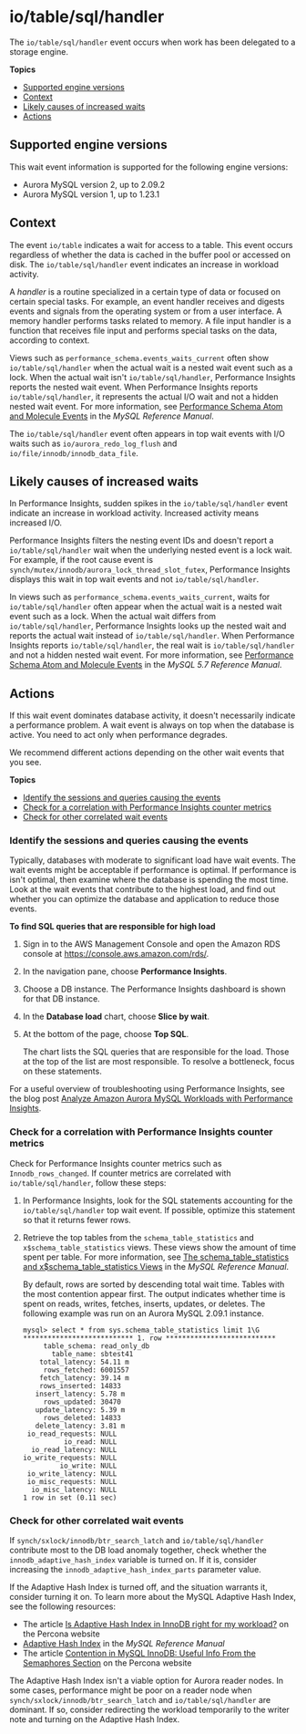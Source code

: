 # io/table/sql/handler<a name="ams-waits.waitio"></a>

The `io/table/sql/handler` event occurs when work has been delegated to a storage engine\. 

**Topics**
+ [Supported engine versions](#ams-waits.waitio.context.supported)
+ [Context](#ams-waits.waitio.context)
+ [Likely causes of increased waits](#ams-waits.waitio.causes)
+ [Actions](#ams-waits.waitio.actions)

## Supported engine versions<a name="ams-waits.waitio.context.supported"></a>

This wait event information is supported for the following engine versions:
+ Aurora MySQL version 2, up to 2\.09\.2
+ Aurora MySQL version 1, up to 1\.23\.1

## Context<a name="ams-waits.waitio.context"></a>

The event `io/table` indicates a wait for access to a table\. This event occurs regardless of whether the data is cached in the buffer pool or accessed on disk\. The `io/table/sql/handler` event indicates an increase in workload activity\. 

A *handler* is a routine specialized in a certain type of data or focused on certain special tasks\. For example, an event handler receives and digests events and signals from the operating system or from a user interface\. A memory handler performs tasks related to memory\. A file input handler is a function that receives file input and performs special tasks on the data, according to context\.

Views such as `performance_schema.events_waits_current` often show `io/table/sql/handler` when the actual wait is a nested wait event such as a lock\. When the actual wait isn't `io/table/sql/handler`, Performance Insights reports the nested wait event\. When Performance Insights reports `io/table/sql/handler`, it represents the actual I/O wait and not a hidden nested wait event\. For more information, see [Performance Schema Atom and Molecule Events](https://dev.mysql.com/doc/refman/5.7/en/performance-schema-atom-molecule-events.html) in the *MySQL Reference Manual*\.

The `io/table/sql/handler` event often appears in top wait events with I/O waits such as `io/aurora_redo_log_flush` and `io/file/innodb/innodb_data_file`\.

## Likely causes of increased waits<a name="ams-waits.waitio.causes"></a>

In Performance Insights, sudden spikes in the `io/table/sql/handler` event indicate an increase in workload activity\. Increased activity means increased I/O\. 

Performance Insights filters the nesting event IDs and doesn't report a `io/table/sql/handler` wait when the underlying nested event is a lock wait\. For example, if the root cause event is `synch/mutex/innodb/aurora_lock_thread_slot_futex`, Performance Insights displays this wait in top wait events and not `io/table/sql/handler`\.

In views such as `performance_schema.events_waits_current`, waits for `io/table/sql/handler` often appear when the actual wait is a nested wait event such as a lock\. When the actual wait differs from `io/table/sql/handler`, Performance Insights looks up the nested wait and reports the actual wait instead of `io/table/sql/handler`\. When Performance Insights reports `io/table/sql/handler`, the real wait is `io/table/sql/handler` and not a hidden nested wait event\. For more information, see [Performance Schema Atom and Molecule Events](https://dev.mysql.com/doc/refman/5.7/en/performance-schema-atom-molecule-events.html) in the *MySQL 5\.7 Reference Manual*\.

## Actions<a name="ams-waits.waitio.actions"></a>

If this wait event dominates database activity, it doesn't necessarily indicate a performance problem\. A wait event is always on top when the database is active\. You need to act only when performance degrades\.

We recommend different actions depending on the other wait events that you see\.

**Topics**
+ [Identify the sessions and queries causing the events](#ams-waits.waitio.actions.identify)
+ [Check for a correlation with Performance Insights counter metrics](#ams-waits.waitio.actions.filters)
+ [Check for other correlated wait events](#ams-waits.waitio.actions.maintenance)

### Identify the sessions and queries causing the events<a name="ams-waits.waitio.actions.identify"></a>

Typically, databases with moderate to significant load have wait events\. The wait events might be acceptable if performance is optimal\. If performance is isn't optimal, then examine where the database is spending the most time\. Look at the wait events that contribute to the highest load, and find out whether you can optimize the database and application to reduce those events\.

**To find SQL queries that are responsible for high load**

1. Sign in to the AWS Management Console and open the Amazon RDS console at [https://console\.aws\.amazon\.com/rds/](https://console.aws.amazon.com/rds/)\.

1. In the navigation pane, choose **Performance Insights**\.

1. Choose a DB instance\. The Performance Insights dashboard is shown for that DB instance\.

1. In the **Database load** chart, choose **Slice by wait**\.

1. At the bottom of the page, choose **Top SQL**\.

   The chart lists the SQL queries that are responsible for the load\. Those at the top of the list are most responsible\. To resolve a bottleneck, focus on these statements\.

For a useful overview of troubleshooting using Performance Insights, see the blog post [Analyze Amazon Aurora MySQL Workloads with Performance Insights](https://aws.amazon.com/blogs/database/analyze-amazon-aurora-mysql-workloads-with-performance-insights/)\.

### Check for a correlation with Performance Insights counter metrics<a name="ams-waits.waitio.actions.filters"></a>

Check for Performance Insights counter metrics such as `Innodb_rows_changed`\. If counter metrics are correlated with `io/table/sql/handler`, follow these steps:

1. In Performance Insights, look for the SQL statements accounting for the `io/table/sql/handler` top wait event\. If possible, optimize this statement so that it returns fewer rows\.

1. Retrieve the top tables from the `schema_table_statistics` and `x$schema_table_statistics` views\. These views show the amount of time spent per table\. For more information, see [The schema\_table\_statistics and x$schema\_table\_statistics Views](https://dev.mysql.com/doc/refman/5.7/en/sys-schema-table-statistics.html) in the *MySQL Reference Manual*\.

   By default, rows are sorted by descending total wait time\. Tables with the most contention appear first\. The output indicates whether time is spent on reads, writes, fetches, inserts, updates, or deletes\. The following example was run on an Aurora MySQL 2\.09\.1 instance\.

   ```
   mysql> select * from sys.schema_table_statistics limit 1\G
   *************************** 1. row ***************************
        table_schema: read_only_db
          table_name: sbtest41
       total_latency: 54.11 m
        rows_fetched: 6001557
       fetch_latency: 39.14 m
       rows_inserted: 14833
      insert_latency: 5.78 m
        rows_updated: 30470
      update_latency: 5.39 m
        rows_deleted: 14833
      delete_latency: 3.81 m
    io_read_requests: NULL
             io_read: NULL
     io_read_latency: NULL
   io_write_requests: NULL
            io_write: NULL
    io_write_latency: NULL
    io_misc_requests: NULL
     io_misc_latency: NULL
   1 row in set (0.11 sec)
   ```

### Check for other correlated wait events<a name="ams-waits.waitio.actions.maintenance"></a>

If `synch/sxlock/innodb/btr_search_latch` and `io/table/sql/handler` contribute most to the DB load anomaly together, check whether the `innodb_adaptive_hash_index` variable is turned on\. If it is, consider increasing the `innodb_adaptive_hash_index_parts` parameter value\. 

If the Adaptive Hash Index is turned off, and the situation warrants it, consider turning it on\. To learn more about the MySQL Adaptive Hash Index, see the following resources:
+ The article [Is Adaptive Hash Index in InnoDB right for my workload?](https://www.percona.com/blog/2016/04/12/is-adaptive-hash-index-in-innodb-right-for-my-workload) on the Percona website
+ [Adaptive Hash Index](https://dev.mysql.com/doc/refman/5.7/en/innodb-adaptive-hash.html) in the *MySQL Reference Manual*
+ The article [Contention in MySQL InnoDB: Useful Info From the Semaphores Section](https://www.percona.com/blog/2019/12/20/contention-in-mysql-innodb-useful-info-from-the-semaphores-section/) on the Percona website

The Adaptive Hash Index isn't a viable option for Aurora reader nodes\. In some cases, performance might be poor on a reader node when `synch/sxlock/innodb/btr_search_latch` and `io/table/sql/handler` are dominant\. If so, consider redirecting the workload temporarily to the writer note and turning on the Adaptive Hash Index\.